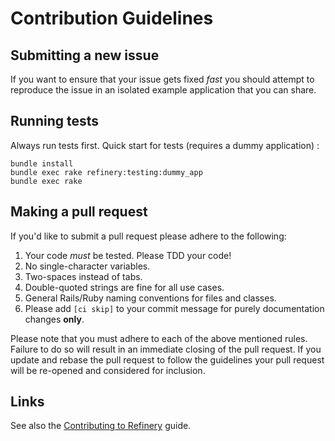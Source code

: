 # Contribution Guidelines #

## Submitting a new issue ##

If you want to ensure that your issue gets fixed *fast* you should
attempt to reproduce the issue in an isolated example application that
you can share.

## Running tests ##

Always run tests first. Quick start for tests (requires a dummy application) :

    bundle install
    bundle exec rake refinery:testing:dummy_app
    bundle exec rake

## Making a pull request ##

If you'd like to submit a pull request please adhere to the following:

1. Your code *must* be tested. Please TDD your code!
2. No single-character variables.
3. Two-spaces instead of tabs.
4. Double-quoted strings are fine for all use cases.
5. General Rails/Ruby naming conventions for files and classes.
6. Please add `[ci skip]` to your commit message for purely documentation changes **only**.

Please note that you must adhere to each of the above mentioned rules.
Failure to do so will result in an immediate closing of the pull
request. If you update and rebase the pull request to follow the
guidelines your pull request will be re-opened and considered for
inclusion.

## Links ##

See also the [Contributing to Refinery](https://www.refinerycms.com/guides/contributing-to-refinery) guide.
